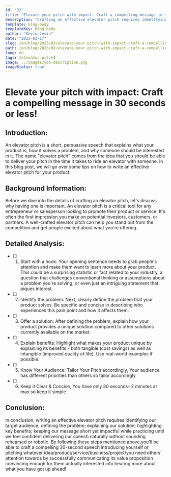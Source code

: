 ```yaml
---
id: "32"
title: "Elevate your pitch with impact: Craft a compelling message in 30 seconds or less!"
description: "Crafting an effective elevator pitch requires identifying the target audience, defining the problem, explaining the solution, and highlighting key benefits in a short yet impactful message. Regular practice is essential to deliver the pitch naturally. An elevator pitch can be used to introduce oneself, pitch an idea, product, service, or project, and should effectively communicate the value proposition to grab attention and get more buy-in from the audience. Remembering key points such as identifying the target audience, defining the unique selling proposition, keeping things simple, using emotionally charged language, practicing regularly, ending with a clear call-to-action, and being creative can maximize effectiveness."
template: blog-body
templateKey: blog-body
author: "Kevin Levin"
date: "2023-03-17"
slug: /en/blog/2023/03/elevate-your-pitch-with-impact-craft-a-compelling-message-in-30-seconds-or-less
path: /en/blog/2023/03/elevate-your-pitch-with-impact-craft-a-compelling-message-in-30-seconds-or-less
lang: en
tags: [elevator pitch]
image: ../images/job-description.png
imageStatus: true
---
```


# Elevate your pitch with impact: Craft a compelling message in 30 seconds or less!

## Introduction:

An elevator pitch is a short, persuasive speech that explains what your product is, how it solves a problem, and why someone should be interested in it. The name "elevator pitch" comes from the idea that you should be able to deliver your pitch in the time it takes to ride an elevator with someone. In this blog post, we will go over some tips on how to write an effective elevator pitch for your product.

## Background Information:

Before we dive into the details of crafting an elevator pitch, let's discuss why having one is important. An elevator pitch is a critical tool for any entrepreneur or salesperson looking to promote their product or service. It's often the first impression you make on potential investors, customers, or partners. A well-crafted elevator pitch can help you stand out from the competition and get people excited about what you're offering.

## Detailed Analysis:

- [ ] 1. Start with a hook: Your opening sentence needs to grab people's attention and make them want to learn more about your product. This could be a surprising statistic or fact related to your industry, a question that challenges conventional thinking or assumptions about a problem you're solving, or even just an intriguing statement that piques interest.
- [ ] 2. Identify the problem: Next, clearly define the problem that your product solves. Be specific and concise in describing who experiences this pain point and how it affects them.
- [ ] 3. Offer a solution: After defining the problem, explain how your product provides a unique solution compared to other solutions currently available on the market.
- [ ] 4. Explain benefits: Highlight what makes your product unique by explaining its benefits - both tangible (cost savings) as well as intangible (improved quality of life). Use real-world examples if possible.
- [ ] 5. Know Your Audience: Tailor Your Pitch accordingly, Your audience has different priorities than others so tailor accordingly
- [ ] 6. Keep it Clear & Concise, You have only 30 seconds- 2 minutes at max so keep it simple

## Conclusion:

In conclusion, writing an effective elevator pitch requires identifying our target audience; defining the problem; explaining our solution; highlighting key benefits; keeping our message short yet impactful while practicing until we feel confident delivering our speech naturally without sounding rehearsed or robotic. By following these steps mentioned above,you'll be able to craft a compelling 30-second speech introducing yourself or pitching whatever idea/product/service/business/project/you need others' attention towards by successfully communicating its value proposition convincing enough for them actually interested into hearing more about what you have got up ahead!
